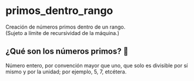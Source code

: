 # primos_dentro_rango
Creación de números primos dentro de un rango.  
(Sujeto a límite de recursividad de la máquina.)

## ¿Qué son los números primos? 🤔
Número entero, por convención mayor que uno, que solo es divisible por sí mismo y por la unidad; por ejemplo, 5, 7, etcétera.
